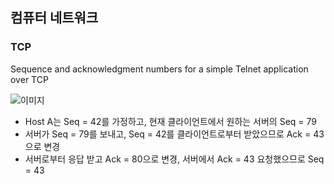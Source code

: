 ## 컴퓨터 네트워크 

### TCP 

Sequence and acknowledgment numbers for a simple Telnet application over TCP 

![이미지](https://github.com/boseungk/TIL/assets/95980754/b57617e2-cba5-4f49-9173-d385316cf984)

- Host A는 Seq = 42를 가정하고, 현재 클라이언트에서 원하는 서버의 Seq = 79
- 서버가 Seq = 79를 보내고, Seq = 42를 클라이언트로부터 받았으므로 Ack = 43으로 변경
- 서버로부터 응답 받고 Ack = 80으로 변경, 서버에서 Ack = 43 요청했으므로 Seq = 43